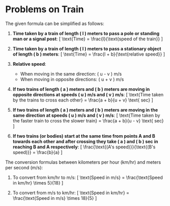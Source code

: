 # Problems on Train

The given formula can be simplified as follows:

1. **Time taken by a train of length \( l \) meters to pass a pole or standing man or a signal post**:
   \[ \text{Time} = \frac{l}{\text{speed of the train}} \]

2. **Time taken by a train of length \( l \) meters to pass a stationary object of length \( b \) meters**:
   \[ \text{Time} = \frac{l + b}{\text{relative speed}} \]

3. **Relative speed**:
   - When moving in the same direction: \( u - v \) m/s
   - When moving in opposite directions: \( u + v \) m/s

4. **If two trains of length \( a \) meters and \( b \) meters are moving in opposite directions at speeds \( u \) m/s and \( v \) m/s**:
   \[ \text{Time taken by the trains to cross each other} = \frac{a + b}{u + v} \text{ sec} \]

5. **If two trains of length \( a \) meters and \( b \) meters are moving in the same direction at speeds \( u \) m/s and \( v \) m/s**:
   \[ \text{Time taken by the faster train to cross the slower train} = \frac{a + b}{u - v} \text{ sec} \]

6. **If two trains (or bodies) start at the same time from points A and B towards each other and after crossing they take \( a \) and \( b \) sec in reaching B and A respectively**:
   \[ \frac{\text{(A's speed)}}{\text{(B's speed)}} = \frac{b}{a} \]


The conversion formulas between kilometers per hour (km/hr) and meters per second (m/s):

1. To convert from km/hr to m/s:
\[ \text{Speed in m/s} = \frac{\text{Speed in km/hr} \times 5}{18} \]

2. To convert from m/s to km/hr:
\[ \text{Speed in km/hr} = \frac{\text{Speed in m/s} \times 18}{5} \]
